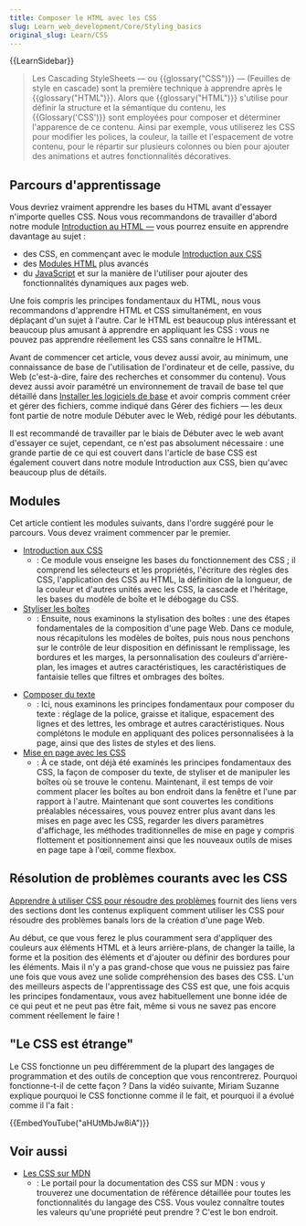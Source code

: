 ```yaml
---
title: Composer le HTML avec les CSS
slug: Learn_web_development/Core/Styling_basics
original_slug: Learn/CSS
---
```


{{LearnSidebar}}

> Les Cascading StyleSheets — ou {{glossary("CSS")}} — (Feuilles de style en cascade) sont la première technique à apprendre après le {{glossary("HTML")}}. Alors que {{glossary("HTML")}} s'utilise pour définir la structure et la sémantique du contenu, les {{Glossary('CSS')}} sont employées pour composer et déterminer l'apparence de ce contenu. Ainsi par exemple, vous utiliserez les CSS pour modifier les polices, la couleur, la taille et l'espacement de votre contenu, pour le répartir sur plusieurs colonnes ou bien pour ajouter des animations et autres fonctionnalités décoratives.

## Parcours d'apprentissage

Vous devriez vraiment apprendre les bases du HTML avant d'essayer n'importe quelles CSS. Nous vous recommandons de travailler d'abord notre module [Introduction au HTML —](/fr/docs/Learn/HTML/Introduction_to_HTML) vous pourrez ensuite en apprendre davantage au sujet&nbsp;:

- des CSS, en commençant avec le module [Introduction aux CSS](/fr/docs/Learn/CSS/First_steps)
- des [Modules HTML](/fr/docs/Learn/HTML#modules) plus avancés
- du [JavaScript](/fr/docs/Learn/JavaScript) et sur la manière de l'utiliser pour ajouter des fonctionnalités dynamiques aux pages web.

Une fois compris les principes fondamentaux du HTML, nous vous recommandons d'apprendre HTML et CSS simultanément, en vous déplaçant d'un sujet à l'autre. Car le HTML est beaucoup plus intéressant et beaucoup plus amusant à apprendre en appliquant les CSS : vous ne pouvez pas apprendre réellement les CSS sans connaître le HTML.

Avant de commencer cet article, vous devez aussi avoir, au minimum, une connaissance de base de l'utilisation de l'ordinateur et de celle, passive, du Web (c'est-à-dire, faire des recherches et consommer du contenu). Vous devez aussi avoir paramétré un environnement de travail de base tel que détaillé dans [Installer les logiciels de base](/fr/docs/Learn/Getting_started_with_the_web/Installing_basic_software) et avoir compris comment créer et gérer des fichiers, comme indiqué dans Gérer des fichiers — les deux font partie de notre module Débuter avec le Web, rédigé pour les débutants.

Il est recommandé de travailler par le biais de Débuter avec le web avant d'essayer ce sujet, cependant, ce n'est pas absolument nécessaire : une grande partie de ce qui est couvert dans l'article de base CSS est également couvert dans notre module Introduction aux CSS, bien qu'avec beaucoup plus de détails.

## Modules

Cet article contient les modules suivants, dans l'ordre suggéré pour le parcours. Vous devez vraiment commencer par le premier.

- [Introduction aux CSS](/fr/docs/Learn/CSS/First_steps)
  - : Ce module vous enseigne les bases du fonctionnement des CSS&nbsp;; il comprend les sélecteurs et les propriétés, l'écriture des règles des CSS, l'application des CSS au HTML, la définition de la longueur, de la couleur et d'autres unités avec les CSS, la cascade et l'héritage, les bases du modèle de boîte et le débogage du CSS.
- [Styliser les boîtes](/fr/docs/Learn/CSS/Building_blocks)
  - : Ensuite, nous examinons la stylisation des boîtes&nbsp;: une des étapes fondamentales de la composition d'une page Web. Dans ce module, nous récapitulons les modèles de boîtes, puis nous nous penchons sur le contrôle de leur disposition en définissant le remplissage, les bordures et les marges, la personnalisation des couleurs d'arrière-plan, les images et autres caractéristiques, les caractéristiques de fantaisie telles que filtres et ombrages des boîtes.

<!---->

- [Composer du texte](/fr/docs/Learn/CSS/Styling_text)
  - : Ici, nous examinons les principes fondamentaux pour composer du texte&nbsp;: réglage de la police, graisse et italique, espacement des lignes et des lettres, les ombrage et autres caractéristiques. Nous complétons le module en appliquant des polices personnalisées à la page, ainsi que des listes de styles et des liens.
- [Mise en page avec les CSS](/fr/docs/Learn/CSS/CSS_layout)
  - : À ce stade, ont déjà été examinés les principes fondamentaux des CSS, la façon de composer du texte, de styliser et de manipuler les boîtes où se trouve le contenu. Maintenant, il est temps de voir comment placer les boîtes au bon endroit dans la fenêtre et l'une par rapport à l'autre. Maintenant que sont couvertes les conditions préalables nécessaires, vous pouvez entrer plus avant dans les mises en page avec les CSS, regarder les divers paramètres d'affichage, les méthodes traditionnelles de mise en page y compris flottement et positionnement ainsi que les nouveaux outils de mises en page tape à l'œil, comme flexbox.

## Résolution de problèmes courants avec les CSS

[Apprendre à utiliser CSS pour résoudre des problèmes](/fr/docs/Learn/CSS/Howto) fournit des liens vers des sections dont les contenus expliquent comment utiliser les CSS pour résoudre des problèmes banals lors de la création d'une page Web.

Au début, ce que vous ferez le plus couramment sera d'appliquer des couleurs aux éléments HTML et à leurs arrière-plans, de changer la taille, la forme et la position des éléments et d'ajouter ou définir des bordures pour les éléments. Mais il n'y a pas grand-chose que vous ne puissiez pas faire une fois que vous avez une solide compréhension des bases des CSS. L'un des meilleurs aspects de l'apprentissage des CSS est que, une fois acquis les principes fondamentaux, vous avez habituellement une bonne idée de ce qui peut et ne peut pas être fait, même si vous ne savez pas encore comment réellement le faire !

## "Le CSS est étrange"

Le CSS fonctionne un peu différemment de la plupart des langages de programmation et des outils de conception que vous rencontrerez. Pourquoi fonctionne-t-il de cette façon ? Dans la vidéo suivante, Miriam Suzanne explique pourquoi le CSS fonctionne comme il le fait, et pourquoi il a évolué comme il l'a fait :

{{EmbedYouTube("aHUtMbJw8iA")}}

## Voir aussi

- [Les CSS sur MDN](/fr/docs/Web/CSS)
  - : Le portail pour la documentation des CSS sur MDN&nbsp;: vous y trouverez une documentation de référence détaillée pour toutes les fonctionnalités du langage des CSS. Vous voulez connaître toutes les valeurs qu'une propriété peut prendre ? C'est le bon endroit.
